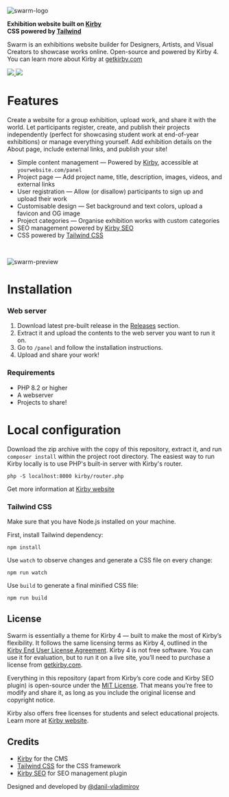 ![swarm-logo](https://github.com/user-attachments/assets/708cf989-0c33-4129-8725-1b4e6f02442e)
<p>
    <strong>Exhibition website built on <a href="https://getkirby.com/">Kirby</a></strong><br />
    <strong>CSS powered by <a href="https://tailwindcss.com">Tailwind</a></strong><br />
</p>

Swarm is an exhibitions website builder for Designers, Artists, and Visual Creators to showcase works online. Open-source and powered by Kirby 4. You can learn more about Kirby at [getkirby.com](https://getkirby.com)

<p>
  <a href="https://swarm-demo.danilvladimirov.co.uk/">
    <img src="https://img.shields.io/static/v1?label=&message=View%20Demo&style=for-the-badge&color=black" />
  </a>
  <a href="https://swarm.danilvladimirov.co.uk/">
    <img src="https://img.shields.io/static/v1?label=&message=Learn%20More&style=for-the-badge&color=pink" />
  </a>
</p>

# Features

Create a website for a group exhibition, upload work, and share it with the world. Let participants register, create, and publish their projects independently (perfect for showcasing student work at end-of-year exhibitions) or manage everything yourself. Add exhibition details on the About page, include external links, and publish your site!

- Simple content management — Powered by [Kirby](https://getkirby.com), accessible at `yourwebsite.com/panel`
- Project page — Add project name, title, description, images, videos, and external links
- User registration — Allow (or disallow) participants to sign up and upload their work
- Customisable design — Set background and text colors, upload a favicon and OG image
- Project categories — Organise exhibition works with custom categories
- SEO management powered by [Kirby SEO](https://plugins.andkindness.com/seo)
- CSS powered by [Tailwind CSS](https://tailwindcss.com)

</br>

![swarm-preview](https://github.com/user-attachments/assets/27c297ed-d023-4013-afb0-ed479e31ac87)

# Installation

### Web server

1. Download latest pre-built release in the [Releases](https://github.com/danil-vladimirov/swarm-kirby-exhibition-website/releases) section.
2. Extract it and upload the contents to the web server you want to run it on.
3. Go to `/panel` and follow the installation instructions.
4. Upload and share your work!

### Requirements

- PHP 8.2 or higher
- A webserver
- Projects to share!

# Local configuration

Download the zip archive with the copy of this repository, extract it, and run `composer install` within the project root directory. The easiest way to run Kirby locally is to use PHP's built-in server with Kirby's router.

```
php -S localhost:8000 kirby/router.php
```

Get more information at [Kirby website](https://getkirby.com/docs/guide/quickstart)

### Tailwind CSS

Make sure that you have Node.js installed on your machine. 

First, install Tailwind dependency:

```
npm install
```

Use `watch` to observe changes and generate a CSS file on every change:

```
npm run watch
```

Use `build` to generate a final minified CSS file:

```
npm run build
```

## License

Swarm is essentially a theme for Kirby 4 — built to make the most of Kirby’s flexibility. It follows the same licensing terms as Kirby 4, outlined in the [Kirby End User License Agreement](https://getkirby.com/license).
Kirby 4 is not free software. You can use it for evaluation, but to run it on a live site, you’ll need to purchase a license from [getkirby.com](https://getkirby.com).

Everything in this repository (apart from Kirby’s core code and Kirby SEO plugin) is open-source under the [MIT License](https://opensource.org/licenses/MIT).
That means you’re free to modify and share it, as long as you include the original license and copyright notice.

Kirby also offers free licenses for students and select educational projects. Learn more at [Kirby website](https://getkirby.com/buy).

## Credits

- [Kirby](https://getkirby.com) for the CMS
- [Tailwind CSS](https://tailwindcss.com) for the CSS framework
- [Kirby SEO](https://plugins.andkindness.com/seo) for SEO management plugin

Designed and developed by [@danil-vladimirov](https://github.com/danil-vladimirov)
